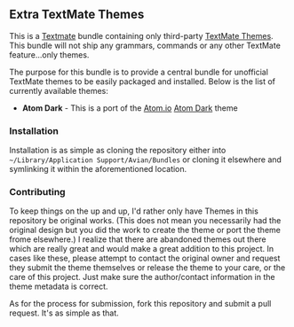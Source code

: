 ## Extra TextMate Themes

This is a [Textmate][textmate] bundle containing only third-party [TextMate Themes][textmate-themes].  This bundle will
not ship any grammars, commands or any other TextMate feature...only themes.

The purpose for this bundle is to provide a central bundle for unofficial TextMate themes to be easily packaged and
installed.  Below is the list of currently available themes:

* **Atom Dark** - This is a port of the [Atom.io][atom-io] [Atom Dark][atom-dark-syntax] theme

### Installation

Installation is as simple as cloning the repository either into `~/Library/Application Support/Avian/Bundles` or
cloning it elsewhere and symlinking it within the aforementioned location.

### Contributing

To keep things on the up and up, I'd rather only have Themes in this repository be original works.  (This does not mean
you necessarily had the original design but you did the work to create the theme or port the theme frome elsewhere.)  I
realize that there are abandoned themes out there which are really great and would make a great addition to this
project.  In cases like these, please attempt to contact the original owner and request they submit the theme
themselves or release the theme to your care, or the care of this project.  Just make sure the author/contact
information in the theme metadata is correct.

As for the process for submission, fork this repository and submit a pull request.  It's as simple as that.

[atom-dark-syntax]: https://github.com/atom/atom-dark-syntax
[atom-io]: https://atom.io/
[textmate]: http://macromates.com/
[textmate-themes]: https://manual.macromates.com/en/themes

